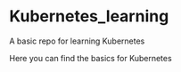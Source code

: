 # Kubernetes_learning
A basic repo for learning Kubernetes

Here you can find the basics for Kubernetes
